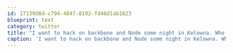 ```yaml
---
id: 17139d8d-c794-4847-8192-fd46d1ab1623
blueprint: text
category: twitter
title: "I want to hack on backbone and Node some night in Kelowna. Who's with me? @tehShane @seratonik @dbrown428 @adrianschneider ?"
caption: 'I want to hack on backbone and Node some night in Kelowna. Who''s with me? <span class="username username_linked">@<a href="https://twitter.com/tehShane" title="Shane Lawrence">tehShane</a></span> <span class="username username_linked">@<a href="https://twitter.com/seratonik" title="Brent Luehr">seratonik</a></span> <span class="username username_linked">@<a href="https://twitter.com/dbrown428" title="Danica Brown">dbrown428</a></span> @adrianschneider ?'
---
```

